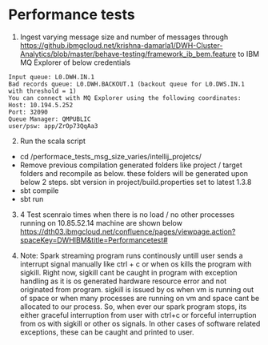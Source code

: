 # Performance tests 

1. Ingest varying message size and number of messages through https://github.ibmgcloud.net/krishna-damarla1/DWH-Cluster-Analytics/blob/master/behave-testing/framework_ib_bem.feature to IBM MQ Explorer of below credentials 
```
Input queue: L0.DWH.IN.1 
Bad records queue: L0.DWH.BACKOUT.1 (backout queue for L0.DWS.IN.1 with threshold = 1)
You can connect with MQ Explorer using the following coordinates:
Host: 10.194.5.252
Port: 32090
Queue Manager: QMPUBLIC
user/psw: app/ZrOp73QqAa3
```
2. Run the scala script 

  - cd /performace_tests_msg_size_varies/intellij_projetcs/
  - Remove previous compilation generated folders like project / target folders and recompile as below. these folders will be generated upon below 2 steps. sbt version in project/build.properties set to latest 1.3.8
  - sbt compile 
  - sbt run

3. 4 Test scenraio times when there is no load / no other processes running on 10.85.52.14 machine are shown below
https://dth03.ibmgcloud.net/confluence/pages/viewpage.action?spaceKey=DWHIBM&title=Performancetest#

4. Note: Spark streaming program runs continously untill user sends a interrupt signal manually like ctrl + c or when os kills the program with sigkill. Right now, sigkill cant be caught in program with exception handling as it is os generated hardware resource error and not originated from program. sigkill is issued by os when vm is running out of space or when many processes are running on vm and space cant be allocated to our process. So, when ever our spark program stops, its either graceful interruption from user with ctrl+c or forceful interruption from os with sigkill or other os signals. In other cases of software related exceptions, these can be caught and printed to user.  
